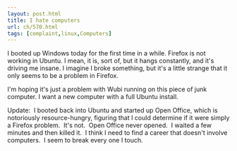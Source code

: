 ```yaml
---
layout: post.html
title: I hate computers
url: ch/570.html
tags: [complaint,linux,Computers]
---
```

I booted up Windows today for the first time in a while. Firefox is not working in Ubuntu. I mean, it is, sort of, but it hangs constantly, and it's driving me insane. I imagine I broke something, but it's a little strange that it only seems to be a problem in Firefox.

I'm hoping it's just a problem with Wubi running on this piece of junk computer. I want a new computer with a full Ubuntu install.

Update:  I booted back into Ubuntu and started up Open Office, which is notoriously resource-hungry, figuring that I could determine if it were simply a Firefox problem.  It's not.  Open Office never opened.  I waited a few minutes and then killed it.  I think I need to find a career that doesn't involve computers.  I seem to break every one I touch.
